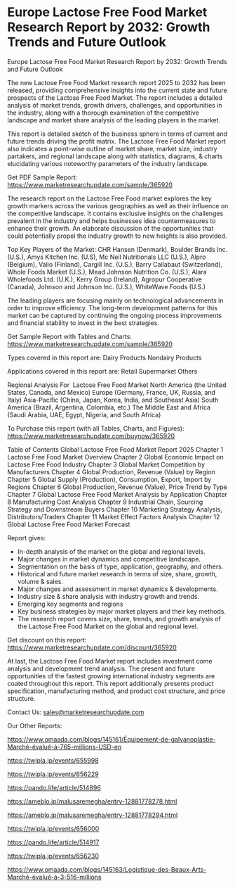 # Europe Lactose Free Food Market Research Report by 2032: Growth Trends and Future Outlook

 Europe Lactose Free Food Market Research Report by 2032: Growth Trends and Future Outlook

The new Lactose Free Food Market research report 2025 to 2032 has been released, providing comprehensive insights into the current state and future prospects of the Lactose Free Food Market. The report includes a detailed analysis of market trends, growth drivers, challenges, and opportunities in the industry, along with a thorough examination of the competitive landscape and market share analysis of the leading players in the market.

This report is detailed sketch of the business sphere in terms of current and future trends driving the profit matrix. The Lactose Free Food Market report also indicates a point-wise outline of market share, market size, industry partakers, and regional landscape along with statistics, diagrams, & charts elucidating various noteworthy parameters of the industry landscape.

Get PDF Sample Report: https://www.marketresearchupdate.com/sample/365920

The research report on the Lactose Free Food market explores the key growth markers across the various geographies as well as their influence on the competitive landscape. It contains exclusive insights on the challenges prevalent in the industry and helps businesses idea countermeasures to enhance their growth. An elaborate discussion of the opportunities that could potentially propel the industry growth to new heights is also provided.

Top Key Players of the Market:
CHR Hansen (Denmark), Boulder Brands Inc. (U.S.), Amys Kitchen Inc. (U.S), Mc Neil Nutritionals LLC (U.S.), Alpro (Belgium), Valio (Finland), Cargill Inc. (U.S.), Barry Callabaut (Switzerland), Whole Foods Market (U.S.), Mead Johnson Nutrition Co. (U.S.), Alara Wholefoods Ltd. (U.K.), Kerry Group (Ireland), Agropur Cooperative (Canada), Johnson and Johnson Inc. (U.S.), WhiteWave Foods (U.S.)


The leading players are focusing mainly on technological advancements in order to improve efficiency. The long-term development patterns for this market can be captured by continuing the ongoing process improvements and financial stability to invest in the best strategies.

Get Sample Report with Tables and Charts: https://www.marketresearchupdate.com/sample/365920

Types covered in this report are:
Dairy Products
Nondairy Products


Applications covered in this report are:
Retail
Supermarket
Others


Regional Analysis For  Lactose Free Food Market
North America (the United States, Canada, and Mexico)
Europe (Germany, France, UK, Russia, and Italy)
Asia-Pacific (China, Japan, Korea, India, and Southeast Asia)
South America (Brazil, Argentina, Colombia, etc.)
The Middle East and Africa (Saudi Arabia, UAE, Egypt, Nigeria, and South Africa)

To Purchase this report (with all Tables, Charts, and Figures): https://www.marketresearchupdate.com/buynow/365920

Table of Contents
Global Lactose Free Food Market Report 2025
Chapter 1 Lactose Free Food Market Overview
Chapter 2 Global Economic Impact on Lactose Free Food Industry
Chapter 3 Global Market Competition by Manufacturers
Chapter 4 Global Production, Revenue (Value) by Region
Chapter 5 Global Supply (Production), Consumption, Export, Import by Regions
Chapter 6 Global Production, Revenue (Value), Price Trend by Type
Chapter 7 Global Lactose Free Food Market Analysis by Application
Chapter 8 Manufacturing Cost Analysis
Chapter 9 Industrial Chain, Sourcing Strategy and Downstream Buyers
Chapter 10 Marketing Strategy Analysis, Distributors/Traders
Chapter 11 Market Effect Factors Analysis
Chapter 12 Global Lactose Free Food Market Forecast

Report gives:

- In-depth analysis of the market on the global and regional levels.
- Major changes in market dynamics and competitive landscape.
- Segmentation on the basis of type, application, geography, and others.
- Historical and future market research in terms of size, share, growth, volume & sales.
- Major changes and assessment in market dynamics & developments.
- Industry size & share analysis with industry growth and trends.
- Emerging key segments and regions
- Key business strategies by major market players and their key methods.
- The research report covers size, share, trends, and growth analysis of the Lactose Free Food Market on the global and regional level.

Get discount on this report: https://www.marketresearchupdate.com/discount/365920

At last, the Lactose Free Food Market report includes investment come analysis and development trend analysis. The present and future opportunities of the fastest growing international industry segments are coated throughout this report. This report additionally presents product specification, manufacturing method, and product cost structure, and price structure.

Contact Us:
sales@marketresearchupdate.com

Our Other Reports:

https://www.omaada.com/blogs/145161/Équipement-de-galvanoplastie-Marché-évalué-à-765-millions-USD-en

https://twipla.jp/events/655998

https://twipla.jp/events/656229

https://pando.life/article/514896

https://ameblo.jp/malusaremegha/entry-12881778278.html

https://ameblo.jp/malusaremegha/entry-12881778294.html

https://twipla.jp/events/656000

https://pando.life/article/514917

https://twipla.jp/events/656230

https://www.omaada.com/blogs/145163/Logistique-des-Beaux-Arts-Marché-évalué-à-3-516-millions
